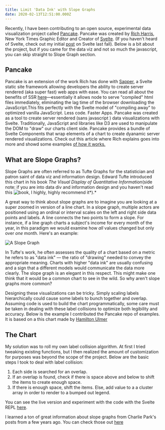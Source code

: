 ```yaml
---
title: Limit 'Data Ink' with Slope Graphs
date: 2020-02-13T12:51:00.000Z
---
```


Recently, I have been contributing to an open source, experimental data visualization project called [Pancake](https://pancake-charts.surge.sh/). Pancake was created by [Rich Harris](https://github.com/Rich-Harris/pancake), New York Times Graphic Editor and Creator of [Svelte](https://svelte.dev/). (If you haven't heard of Svelte, check out my initial [post](https://adamberrydotdev.now.sh/blog/post-four-svelte) on Svelte last fall). Below is a bit about the project, but if you came for the data viz and not so much the javascript, you can skip straight to Slope Graph section.

## Pancake

Pancake is an extension of the work Rich has done with [Sapper](https://sapper.svelte.dev/), a Svelte static site framework allowing developers the ability to create server rendered (aka super fast) web apps with ease. You can read all about the benefits of SSR [here](https://css-tricks.com/server-side-react-rendering/)—essentially it allows node to serve "compiled" html files immediately, eliminating the lag time of the browser downloading the JavaScript.This fits perfectly with the Svelte model of "compiling away" to optimized vanilla JavaScript. Less code. Faster Apps. Pancake was created as a tool to create server rendered (sans javascript ) data visualizations with Svelte. Traditionally, JavaScript and libraries like D3 are used to manipulate the DOM to "draw" our charts client side. Pancake provides a bundle of Svelte Components that wrap elements of a chart to create dyanamic server rendered visualizations. Check out this article where Rich explains goes into more and showd some examples [of how it works.](https://dev.to/richharris/a-new-technique-for-making-responsive-javascript-free-charts-gmp)

## What are Slope Graphs?

Slope Graphs are often referred to as Tufte Graphs for the statistician and patron saint of data viz and information design. Edward Tufte introduced this chart in his book _The Visual Display of Quantitative Information_(side note: if you are into data div and information design and you haven't read this ![book](https://www.edwardtufte.com/tufte/books_vdqi), I highly, highly recommend it*).*

A great way to think about slope graphs are to imagine you are looking at a super zoomed in version of a line chart. In a slope graph, multiple actors are positioned using an ordinal or interval scales on the left and right side data points and labels. A line connects the two points to form a slope. For instance, if a line graph charts a subject's income for every month of the year, in this paradigm we would examine how _all_ values changed but only over _one_ month. Here's an example:

![A Slope Graph](https://res.cloudinary.com/dscjol9s7/image/upload/v1581628677/personal-website/ontario-lhin-slopegraph-2011v21_z29hgp.png)

In Tufte's work, he often assesses the quality of a chart based on a metric he refers to as "data ink" — the ratio of "drawing" needed to convey the appropriate meaning. Charts with higher "data ink" are usually confusing and a sign that a different models would communicate the data more clearly. The slope graph is an elegant in this respect. This might make one think that it would be a common chart to see in the wild. So why aren't slope graphs more common?

Designing these visualizations can be tricky. Simply scaling labels hierarchically could cause some labels to bunch together and overlap. Assuming code is used to build the chart programmatically, some care must be taken in dealing with these label collisions to optimize both legibility and accuracy. Below is the example I contributed the Pancake repo of examples. It is based on a this chart made by [Hamilton Ulmer](http://skedasis.com/d3/slopegraph/)

## The Chart

My solution was to roll my own label collision algorithm. At first I tried tweaking existing functions, but I then realized the amount of customization for purposes was beyond the scope of the project. Below are the basic steps I took to deal with label collision:

1. Each side is searched for an overlap.
2. If an overlap is found, check if there is space above and below to shift the items to create enough space.
3. If there is enough space, shift the items. Else, add value to a a cluster array in order to render to a bumped out legend.

You can see the live version and experiment with the code with the Svelte REPL [here](https://svelte.dev/repl/c99280af92464455bb4fa522403bf06a?version=3.18.2).

I learned a ton of great information about slope graphs from Charlie Park's posts from a few years ago. You can check those out [here](https://charliepark.org/slopegraphs/)
